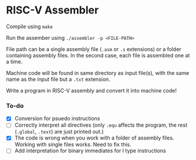 # RISC-V Assembler

Compile using `make`

Run the assember using `./assembler -p <FILE-PATH>`

File path can be a single assembly file (`.asm` or `.s` extensions) or a folder containing assembly files. In the second case, each file is assembled one at a time.

Machine code will be found in same directory as input file(s), with the same name as the input file but a `.txt` extension.

Write a program in RISC-V assembly and convert it into machine code!

### To-do
- [x] Conversion for psuedo instructions
- [ ] Correctly interpret all directives (only `.equ` affects the program, the rest (`.global`, `.text`) are just printed out.)
- [x] The code is wrong when you work with a folder of assembly files. Working with single files works. Need to fix this. 
- [ ] Add interpretation for binary immediates for I type instructions
